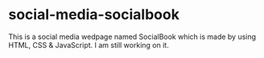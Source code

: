 # social-media-socialbook

This is a social media wedpage named SocialBook which is made by using HTML, CSS & JavaScript.
I am still working on it.

